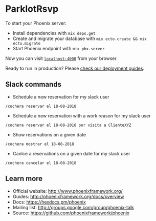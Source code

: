# ParklotRsvp

To start your Phoenix server:

  * Install dependencies with `mix deps.get`
  * Create and migrate your database with `mix ecto.create && mix ecto.migrate`
  * Start Phoenix endpoint with `mix phx.server`

Now you can visit [`localhost:4000`](http://localhost:4000) from your browser.

Ready to run in production? Please [check our deployment guides](http://www.phoenixframework.org/docs/deployment).

## Slack commands

* Schedule a new reservation for my slack user

`/cochera reservar el 18-08-2018`

* Schedule a new reservation with a work reason for my slack user

`/cochera reservar el 18-08-2018 por visita a ClienteXYZ`

* Show reservations on a given date

`/cochera mostrar el 18-08-2018`

* Canlce a reservations on a given date for my slack user

`/cochera cancelar el 18-08-2018`

## Learn more

  * Official website: http://www.phoenixframework.org/
  * Guides: http://phoenixframework.org/docs/overview
  * Docs: https://hexdocs.pm/phoenix
  * Mailing list: http://groups.google.com/group/phoenix-talk
  * Source: https://github.com/phoenixframework/phoenix
